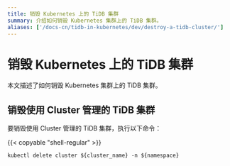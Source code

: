 ```yaml
---
title: 销毁 Kubernetes 上的 TiDB 集群
summary: 介绍如何销毁 Kubernetes 集群上的 TiDB 集群。
aliases: ['/docs-cn/tidb-in-kubernetes/dev/destroy-a-tidb-cluster/']
---
```


# 销毁 Kubernetes 上的 TiDB 集群

本文描述了如何销毁 Kubernetes 集群上的 TiDB 集群。

## 销毁使用 Cluster 管理的 TiDB 集群

要销毁使用 Cluster 管理的 TiDB 集群，执行以下命令：

{{< copyable "shell-regular" >}}

```shell
kubectl delete cluster ${cluster_name} -n ${namespace}
```
